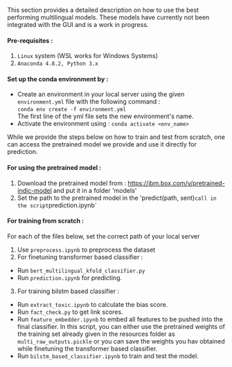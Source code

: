 This section provides a detailed description on how to use the best performing multilingual models. 
These models have currently not been integrated with the GUI and is a work in progress.

#### Pre-requisites :
1. `Linux` system (WSL works for Windows Systems)
2. `Anaconda 4.8.2, Python 3.x`

#### Set up the conda environment by :
-  Create an environment in your local server using the given `environment.yml` file with the following command :  
`conda env create -f environment.yml`  
The first line of the yml file sets the new environment's name.
-  Activate the environment using :
`conda activate <env_name>`

While we provide the steps below on how to train and test from scratch, one can access the pretrained model we provide and use it directly for prediction.

#### For using the pretrained model : 

1. Download the pretrained model from : https://ibm.box.com/v/pretrained-indic-model and put it in a folder 'models'
2. Set the path to the pretrained model in the 'predict(path, sent)` call in the script `prediction.ipynb`

#### For training from scratch :
For each of the files below, set the correct path of your local server

1. Use `preprocess.ipynb` to preprocess the dataset
2. For finetuning transformer based classifier :
- Run `bert_multilingual_kfold_classifier.py`
- Run `prediction.ipynb` for predicting.
3. For training bilstm based classifier :
- Run `extract_toxic.ipynb` to calculate the bias  score.
- Run `fact_check.py` to get link scores.
- Run `feature_embedder.ipynb` to embed all features to be pushed into the final classifier. In this script, you can either use the pretrained weights of the training set already given in the resources folder as `multi_raw_outputs.pickle` or you can save the weights you hav obtained while finetuning the transformer based classifier.
- Run `bilstm_based_classifier.ipynb` to train and test the model.



